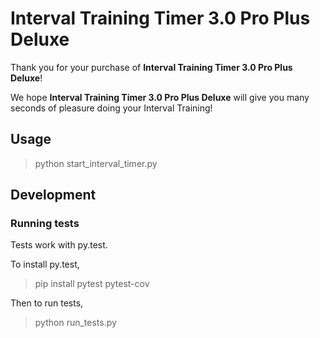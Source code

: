 # Interval Training Timer 3.0 Pro Plus Deluxe

Thank you for your purchase of
**Interval Training Timer 3.0 Pro Plus Deluxe**!

We hope **Interval Training Timer 3.0 Pro Plus Deluxe** will give you many seconds
of pleasure doing your Interval Training!

## Usage

> python start_interval_timer.py

## Development

### Running tests

Tests work with py.test.

To install py.test,

> pip install pytest pytest-cov

Then to run tests,

> python run_tests.py

